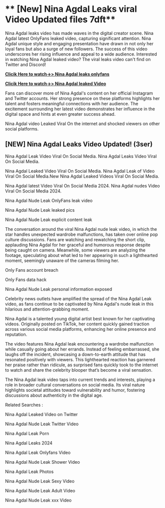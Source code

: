 
# ** [New]   Nina Agdal Leaks viral Video Updated files 7dft** #

  Nina Agdal leaks video has made waves in the digital creator scene.  Nina Agdal latest OnlyFans leaked video, capturing significant attention.  Nina Agdal unique style and engaging presentation have drawn in not only her loyal fans but also a surge of new followers. The success of this video underscores her rising influence and appeal to a wide audience. Interested in watching  Nina Agdal leaked video? The viral leaks video can't find on Twitter and Discord!

**[Clicik Here to watch->>  Nina Agdal leaks onlyfans ](http://xflirt.top)**

**[Clicik Here to watch->>  Nina Agdal leaked Video](http://xflirt.top)**

Fans can discover more of  Nina Agdal's content on her official Instagram and Twitter accounts. Her strong presence on these platforms highlights her talent and fosters meaningful connections with her audience. The excitement surrounding her latest video demonstrates her influence in the digital space and hints at even greater success ahead.

  Nina Agdal video Leaked Viral On the internet and shocked viewers on other social platforms.

## [NEW]   Nina Agdal Leaks Video Updated!  (3ser) ##

  Nina Agdal Leak Video Viral On Social Media.  Nina Agdal Leaks Video Viral On Social Media.

  Nina Agdal Leaked Video Viral On Social Media.  Nina Agdal Leak of Video Viral On Social Media.New  Nina Agdal Leaked Videos Viral On Social Media.

  Nina Agdal latest Video Viral On Social Media 2024.  Nina Agdal nudes Video Viral On Social Media 2024.

  Nina Agdal Nude Leak OnlyFans leak video

  Nina Agdal Nude Leak leaked pics

  Nina Agdal Nude Leak explicit content leak

The conversation around the viral  Nina Agdal nude leak video, in which the star handles unexpected wardrobe malfunctions, has taken over online pop culture discussions. Fans are watching and rewatching the short clip, applauding  Nina Agdal for her graceful and humorous response despite being caught on camera. Meanwhile, some viewers are analyzing the footage, speculating about what led to her appearing in such a lighthearted moment, seemingly unaware of the cameras filming her.

Only Fans account breach

Only Fans data hack

  Nina Agdal Nude Leak personal information exposed

Celebrity news outlets have amplified the spread of the  Nina Agdal Leak video, as fans continue to be captivated by  Nina Agdal's nude leak in this hilarious and attention-grabbing moment.

  Nina Agdal is a talented young digital artist best known for her captivating videos. Originally posted on TikTok, her content quickly gained traction across various social media platforms, enhancing her online presence and reputation.

The video features   Nina Agdal leak encountering a wardrobe malfunction while casually going about her errands. Instead of feeling embarrassed, she laughs off the incident, showcasing a down-to-earth attitude that has resonated positively with viewers. This lighthearted reaction has garnered her praise rather than ridicule, as surprised fans quickly took to the internet to watch and share the celebrity blooper that’s become a viral sensation.

The  Nina Agdal leak video taps into current trends and interests, playing a role in broader cultural conversations on social media. Its viral nature highlights societal attitudes toward vulnerability and humor, fostering discussions about authenticity in the digital age.

Related Searches :

  Nina Agdal Leaked Video on Twitter

  Nina Agdal Nude Leak Twitter Video

  Nina Agdal Leak Porn

  Nina Agdal Leaks 2024

  Nina Agdal Leak Onlyfans Video

  Nina Agdal Nude Leak Shower Video

  Nina Agdal Leak Photos

  Nina Agdal Nude Leak Sexy Video

  Nina Agdal Nude Leak Adult Video

  Nina Agdal Nude Leak xxx Video


